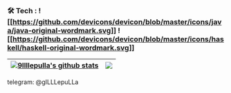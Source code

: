 ### :hammer_and_wrench: Tech : ![[https://github.com/devicons/devicon/blob/master/icons/java/java-original-wordmark.svg]] ![[https://github.com/devicons/devicon/blob/master/icons/haskell/haskell-original-wordmark.svg]]


| <a href="https://github.com/anuraghazra/github-readme-stats"><img align="center" src="https://github-readme-stats.vercel.app/api?username=9llllepulla&show_icons=true&theme=tokyonight" alt="9llllepulla's github stats" /></a> | <a href="https://github.com/anuraghazra/github-readme-stats"><img align="center" src="https://github-readme-stats.vercel.app/api/top-langs/?username=9llllepulla&layout=compact&theme=tokyonight" /></a> |
| ------------- | ------------- |

telegram: @gILLLepuLLa